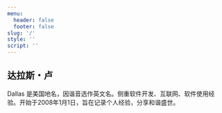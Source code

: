 ```yaml
---
menu:
  header: false
  footer: false
slug: '/'
style: ''
script: ''
---
```

<h2>达拉斯・卢</h2>

Dallas 是美国地名，因谐音选作英文名。侧重软件开发、互联网、软件使用经验。开始于2008年1月1日，旨在记录个人经验，分享和谐盛世。